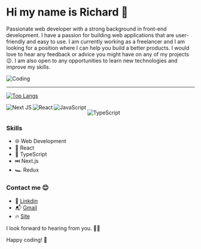 # Hi my name is Richard 👋

Passionate web developer with a strong background in front-end development. I have a passion for building web applications that are user-friendly and easy to use. I am currently working as a freelancer and I am looking for a position where I can help you build a better products. I would love to hear any feedback or advice you might have on any of my projects 😉. I am also open to any opportunities to learn new technologies and improve my skills.

<image alt='Coding' align='center' src='https://camo.githubusercontent.com/5ddf73ad3a205111cf8c686f687fc216c2946a75005718c8da5b837ad9de78c9/68747470733a2f2f7468756d62732e6766796361742e636f6d2f4576696c4e657874446576696c666973682d736d616c6c2e676966'/>

***

[![Top Langs](https://github-readme-stats.vercel.app/api/top-langs/?username=richardHaggioGwati&layout=compact)](https://github.com/anuraghazra/github-readme-stats)

<img alt='Next JS' align='left' src='https://img.shields.io/badge/Next-black?style=for-the-badge&logo=next.js&logoColor=white'/>

<img alt='React' align='left' src='https://img.shields.io/badge/react-%2320232a.svg?style=for-the-badge&logo=react&logoColor=%2361DAFB'/>

<img alt='JavaScript' align='left' src='https://img.shields.io/badge/javascript-%23323330.svg?style=for-the-badge&logo=javascript&logoColor=%23F7DF1E'/>

<img src="https://komarev.com/ghpvc/?username=richardHaggioGwati&style=for-the-badge&color=blue" alt=""/>

![TypeScript](https://img.shields.io/badge/typescript-%23007ACC.svg?style=for-the-badge&logo=typescript&logoColor=white)


### Skills
- 🌐 Web Development
- 📱 React
- 🦖 TypeScript
- ⏭️ Next.js
- 🏎️ Redux

### Contact me 😊
- 🔗 [Linkdin](https://www.linkedin.com/in/richard-gwati-636a80233/)
- 📬 [Gmail](haggio0844@gmail.com)
- 🔥 [Site](https://portfolio-five-weld.vercel.app/)

I look forward to hearing from you. 👩‍🚀

Happy coding! 🚀
